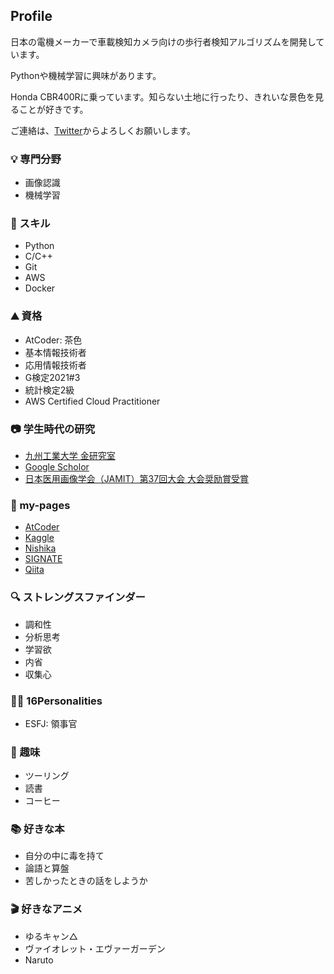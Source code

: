 ## Profile
日本の電機メーカーで車載検知カメラ向けの歩行者検知アルゴリズムを開発しています。

Pythonや機械学習に興味があります。

Honda CBR400Rに乗っています。知らない土地に行ったり、きれいな景色を見ることが好きです。

ご連絡は、[Twitter](https://twitter.com/hatterblog)からよろしくお願いします。


### 💡 専門分野
- 画像認識
- 機械学習
  
### 🌱 スキル
- Python
- C/C++
- Git
- AWS
- Docker
  
### ⛰ 資格
- AtCoder: 茶色
- 基本情報技術者
- 応用情報技術者
- G検定2021#3
- 統計検定2級
- AWS Certified Cloud Practitioner
  
### 📷 学生時代の研究
- [九州工業大学 金研究室](http://lab.cntl.kyutech.ac.jp/~kimlab/index.html)
- [Google Scholor](https://scholar.google.co.jp/citations?user=m3oQN9oAAAAJ&hl=ja)
- [日本医用画像学会（JAMIT）第37回大会 大会奨励賞受賞](http://www.jamit.jp/outline/history/shoreisho-list.html)

### 📌 my-pages
- [AtCoder](https://atcoder.jp/users/hatter17)
- [Kaggle](https://www.kaggle.com/kazuhirohatano)
- [Nishika](https://profile.nishika.com/dashboard)
- [SIGNATE](https://signate.jp/profile)
- [Qiita](https://qiita.com/git-hatano)

### 🔍 ストレングスファインダー
- 調和性
- 分析思考
- 学習欲
- 内省
- 収集心

### 🙋‍♂️ 16Personalities
- ESFJ: 領事官

### 🛵 趣味
- ツーリング
- 読書
- コーヒー

### 📚 好きな本
- 自分の中に毒を持て
- 論語と算盤
- 苦しかったときの話をしようか

### 🎬 好きなアニメ
- ゆるキャン△
- ヴァイオレット・エヴァーガーデン
- Naruto


<!---
git-hatano/git-hatano is a ✨ special ✨ repository because its `README.md` (this file) appears on your GitHub profile.
You can click the Preview link to take a look at your changes.
--->
